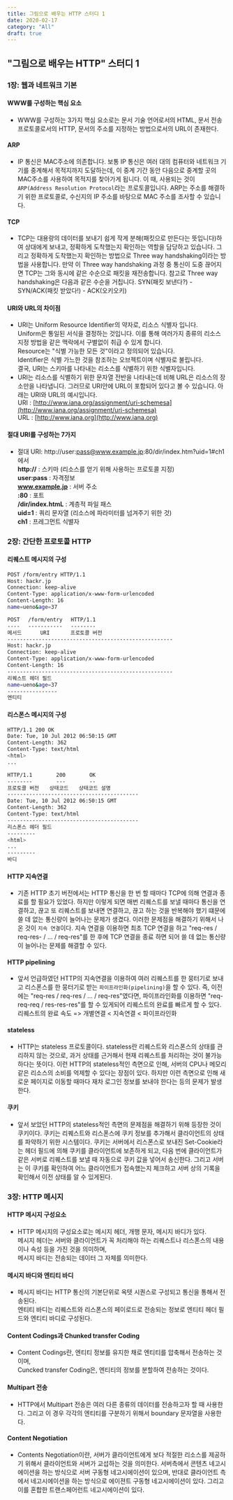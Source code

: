 ```yaml
---
title: 그림으로 배우는 HTTP 스터디 1
date: 2020-02-17
category: "All"
draft: true
---
```


## "그림으로 배우는 HTTP" 스터디 1

### 1장: 웹과 네트워크 기본

#### WWW를 구성하는 핵심 요소  

- WWW를 구성하는 3가지 핵심 요소로는 문서 기술 언어로서의 HTML, 문서 전송 프로토콜로서의 HTTP, 문서의 주소를 지정하는 방법으로서의 URL이 존재한다.

#### ARP
  
- IP 통신은 MAC주소에 의존합니다. 보통 IP 통신은 여러 대의 컴퓨터와 네트워크 기기를 중계해서 목적지까지 도달하는데, 이 중계 기간 동안 다음으로 중계할 곳의 MAC주소를 사용하여 목적지를 찾아가게 됩니다. 이 때, 사용되는 것이 `ARP(Address Resolution Protocol`라는 프로토콜입니다. ARP는 주소를 해결하기 위한 프로토콜로, 수신지의 IP 주소를 바탕으로 MAC 주소를 조사할 수 있습니다.

#### TCP
  
- TCP는 대용량의 데이터를 보내기 쉽게 작게 분해(패킷으로 만든다는 뜻입니다)하여 상대에게 보내고, 정확하게 도착했는지 확인하는 역할을 담당하고 있습니다. 그리고 정확하게 도착했는지 확인하는 방법으로 Three way handshaking이라는 방법을 사용합니다. 만약 이 Three way handshaking 과정 중 통신이 도중 끊어지면 TCP는 그와 동시에 같은 수순으로 패킷을 재전송합니다. 참고로 Three way handshaking은 다음과 같은 수순을 거칩니다. SYN(패킷 보낸다?) - SYN/ACK(패킷 받았다!) - ACK(오키오키)

#### URI와 URL의 차이점

- URI는 Uniform Resource Identifier의 약자로, 리소스 식별자 입니다.  
  Uniform은 통일된 서식을 결정하는 것입니다. 이를 통해 여러가지 종류의 리소스 지정 방법을 같은 맥락에서 구별없이 취급 수 있게 합니다.  
  Resource는 "식별 가능한 모든 것"이라고 정의되어 있습니다.  
  Identifier은 식별 가느한 것을 참조하는 오브젝트이며 식별자로 불립니다.  
  결국, URI는 스키마를 나타내는 리소스를 식별하기 위한 식별자입니다.  
- URI는 리소스를 식별하기 위한 문자열 전반을 나타내는데 비해 URL은 리소스의 장소만을 나타냅니다. 그러므로 URI안에 URL이 포함되어 있다고 볼 수 있습니다. 아래는 URI와 URL의 예시입니다.  
  URI : [http://www.iana.org/assignment/uri-schemesa](http://www.iana.org/assignment/uri-schemesa)  
  URL : [http://www.iana.org](http://www.iana.org)

#### 절대 URI를 구성하는 7가지  

- 절대 URI: http://user:pass@www.example.jp:80/dir/index.htm?uid=1#ch1 에서  
  **http://** : 스키마 (리소스를 얻기 위해 사용하는 프로토콜 지정)  
  **user:pass** : 자격정보  
  **www.example.jp** : 서버 주소  
  **:80** : 포트  
  **/dir/index.htmL** : 계층적 파일 패스  
  **uid=1** : 쿼리 문자열 (리소스에 파라미터를 넘겨주기 위한 것)  
  **ch1** : 프레그먼트 식별자

### 2장: 간단한 프로토콜 HTTP

#### 리퀘스트 메시지의 구성  

```bash
POST /form/entry HTTP/1.1
Host: hackr.jp
Connection: keep-alive
Content-Type: application/x-www-form-urlencoded
Content-Length: 16
name=ueno&age=37
```

```bash
POST 　/form/entry 　HTTP/1.1
---- 　----------- 　--------
메서드　　 　URI　　　　프로토콜 버전
-----------------------------------------------------
Host: hackr.jp
Connection: keep-alive
Content-Type: application/x-www-form-urlencoded
Content-Length: 16
-----------------------------------------------------
리퀘스트 헤더 필드
name=ueno&age=37
----------------
엔티티
```

#### 리스폰스 메시지의 구성

```bash
HTTP/1.1 200 OK
Date: Tue, 10 Jul 2012 06:50:15 GMT
Content-Length: 362
Content-Type: text/html
<html>
...
```

```bash
HTTP/1.1 　　　　200 　　　　OK
-------- 　　　　--- 　　　　--
프로토콜 버전　　상태코드　　상태코드 설명
------------------------------------------
Date: Tue, 10 Jul 2012 06:50:15 GMT
Content-Length: 362
Content-Type: text/html
------------------------------------------
리스폰스 헤더 필드
---------
<html>
...
---------
바디
```

#### HTTP 지속연결

- 기존 HTTP 초기 버전에서는 HTTP 통신을 한 번 할 때마다 TCP에 의해 연결과 종료를 할 필요가 있었다. 하지만 이렇게 되면 매번 리퀘스트를 보낼 때마다 통신을 연결하고, 끊고 또 리퀘스트를 보내면 연결하고, 끊고 하는 것을 반복해야 했기 떄문에 쓸 데 없는 통신량이 늘어나는 문제가 생겼다. 이러한 문제점을 해결하기 위해서 나온 것이 `지속 연결`이다. 지속 연결을 이용하면 최초 TCP 연결을 하고 "req-res / req-res- / ... / req-res"를 한 후에 TCP 연결을 종료 하면 되어 쓸 데 없는 통신량이 늘어나는 문제를 해결할 수 있다.

#### HTTP pipelining

- 앞서 언급하였던 HTTP의 지속연결을 이용하여 여러 리퀘스트를 한 뭉터기로 보내고 리스폰스를 한 뭉터기로 받는 `파이프라인화(pipelining)`을 할 수 있다. 즉, 이전에는 "req-res / req-res / ... / req-res"였다면, 파이프라인화를 이용하면 "req-req-req / res-res-res"를 할 수 있게되어 리퀘스트의 완료를 빠르게 할 수 있다.  
  리퀘스트의 완료 속도 => 개별연결 < 지속연결 < 파이프라인화

#### stateless

- HTTP는 stateless 프로토콜이다. stateless란 리퀘스트와 리스폰스의 상태를 관리하지 않는 것으로, 과거 상태를 근거해서 현재 리퀘스트를 처리하는 것이 불가능하다는 뜻이다. 이런 HTTP의 stateless적인 측면으로 인해, 서버의 CPU나 메모리 같은 리소스의 소비를 억제할 수 있다는 장점이 있다. 하지만 이런 측면으로 인해 새로운 페이지로 이동할 때마다 재차 로그인 정보를 보내야 한다는 등의 문제가 발생한다.

#### 쿠키
  
- 앞서 보았던 HTTP의 stateless적인 측면의 문제점을 해결하기 위해 등장한 것이 쿠키이다. 쿠키는 리퀘스트와 리스폰스에 쿠키 정보를 추가해서 클라이언트의 상태를 파악하기 위한 시스템이다. 쿠키는 서버에서 리스폰스로 보내진 Set-Cookie라는 헤더 필드에 의해 쿠키를 클라이언트에 보존하게 되고, 다음 번에 클라이언트가 같은 서버로 리퀘스트를 보낼 때 자동으로 쿠키 값을 넣어서 송신한다. 그리고 서버는 이 쿠키를 확인하여 어느 클라이언트가 접속했는지 체크하고 서버 상의 기록을 확인해서 이전 상태를 알 수 있게된다.

### 3장: HTTP 메시지

#### HTTP 메시지 구성요소

- HTTP 메시지의 구성요소로는 메시지 헤더, 개행 문자, 메시지 바디가 있다.  
  메시지 헤더는 서버와 클라이언트가 꼭 처리해야 하는 리퀘스트나 리스폰스의 내용이나 속성 등을 가진 것을 의미하며,  
  메시지 바디는 전송되는 데이터 그 자체를 의미한다.

#### 메시지 바디와 엔티티 바디
  
- 메시지 바디는 HTTP 통신의 기본단위로 옥텟 시퀀스로 구성되고 통신을 통해서 전송된다.  
  엔티티 바디는 리퀘스트와 리스폰스의 페이로드로 전송되는 정보로 엔티티 헤더 필드와 엔티티 바디로 구성된다.

#### Content Codings과 Chunked transfer Coding

- Content Codings란, 엔티티 정보를 유지한 채로 엔티티를 압축해서 전송하는 것이며,  
  Cuncked transfer Coding은, 엔티티의 정보를 분할하여 전송하는 것이다.

#### Multipart 전송

- HTTP에서 Multipart 전송은 여러 다른 종류의 데이터를 전송하고자 할 때 사용한다. 그리고 이 경우 각각의 엔티티를 구분하기 위해서 boundary 문자열을 사용한다.

#### Content Negotiation

- Contents Negotiation이란, 서버가 클라이언트에게 보다 적절한 리소스를 제공하기 위해서 클라이언트와 서버가 교섭하는 것을 의미한다. 서버측에서 콘텐츠 네고시에이션을 하는 방식으로 서버 구동형 네고시에이션이 있으며, 반대로 클라이언트 측에서 네고시에이션을 하는 방식으로 에이젼트 구동형 네고시에이션이 있다. 그리고 이를 혼합한 트랜스페어런트 네고시에이션이 있다.
